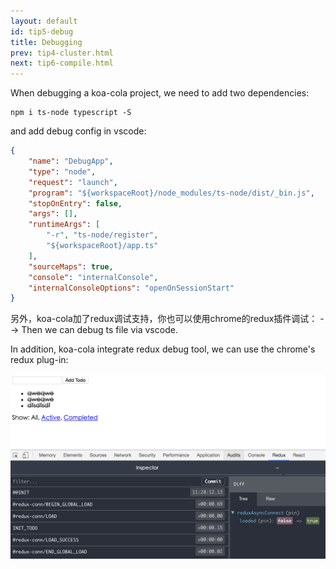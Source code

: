 ```yaml
---
layout: default
id: tip5-debug
title: Debugging
prev: tip4-cluster.html
next: tip6-compile.html
---
```


When debugging a koa-cola project, we need to add two dependencies: 

```shell
npm i ts-node typescript -S
```

and add debug config in vscode:

```json
{
    "name": "DebugApp",
    "type": "node",
    "request": "launch",
    "program": "${workspaceRoot}/node_modules/ts-node/dist/_bin.js",
    "stopOnEntry": false,
    "args": [],
    "runtimeArgs": [
        "-r", "ts-node/register",
        "${workspaceRoot}/app.ts"
    ],
    "sourceMaps": true,
    "console": "internalConsole",
    "internalConsoleOptions": "openOnSessionStart"
}
```

另外，koa-cola加了redux调试支持，你也可以使用chrome的redux插件调试： -->
Then we can debug ts file via vscode.

In addition, koa-cola integrate redux debug tool, we can use the chrome's redux plug-in:

<img src="https://github.com/hcnode/koa-cola/raw/master/screenshots/dev-tool.png" alt="Drawing" width="600"/>
